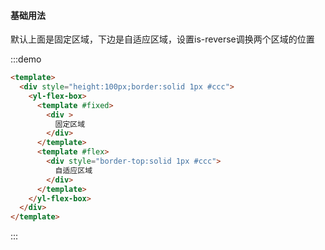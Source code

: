 ####  基础用法

默认上面是固定区域，下边是自适应区域，设置is-reverse调换两个区域的位置

:::demo  

```html
<template> 
  <div style="height:100px;border:solid 1px #ccc">
    <yl-flex-box>
      <template #fixed>
        <div >
          固定区域
        </div>
      </template>
      <template #flex>
        <div style="border-top:solid 1px #ccc">
          自适应区域
        </div>
      </template>
    </yl-flex-box>
  </div>
</template>
```
:::